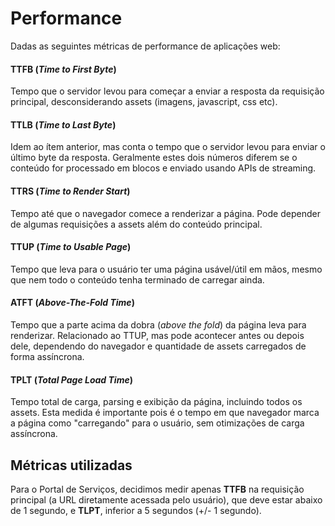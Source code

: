 # Performance

Dadas as seguintes métricas de performance de aplicações web:

#### TTFB (_Time to First Byte_)

Tempo que o servidor levou para começar a enviar a resposta da requisição principal, desconsiderando assets (imagens, javascript, css etc).

#### TTLB (_Time to Last Byte_)

Idem ao ítem anterior, mas conta o tempo que o servidor levou para enviar o último byte da resposta. Geralmente estes dois números diferem se o conteúdo for processado em blocos e enviado usando APIs de streaming.

#### TTRS (_Time to Render Start_)

Tempo até que o navegador comece a renderizar a página. Pode depender de algumas requisições a assets além do conteúdo principal.

#### TTUP (_Time to Usable Page_)

Tempo que leva para o usuário ter uma página usável/útil em mãos, mesmo que nem todo o conteúdo tenha terminado de carregar ainda.

#### ATFT (_Above-The-Fold Time_)

Tempo que a parte acima da dobra (_above the fold_) da página leva para renderizar. Relacionado ao TTUP, mas pode acontecer antes ou depois dele, dependendo do navegador e quantidade de assets carregados de forma assíncrona.

#### TPLT (_Total Page Load Time_)

Tempo total de carga, parsing e exibição da página, incluindo todos os assets. Esta medida é importante pois é o tempo em que navegador marca a página como "carregando" para o usuário, sem otimizações de carga assíncrona.

## Métricas utilizadas

Para o Portal de Serviços, decidimos medir apenas **TTFB** na requisição principal (a URL diretamente acessada pelo usuário), que deve estar abaixo de 1 segundo, e **TLPT**, inferior a 5 segundos (+/- 1 segundo).
